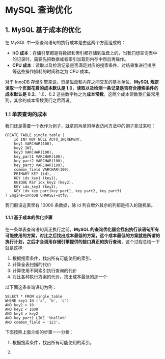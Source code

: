 #  MySQL 查询优化

## 1. MySQL 基于成本的优化

在 MySQL 中一条查询语句的执行成本是由这两个方面组成的：

* **I/O 成本**：存储引擎都是将数据和索引都存储到磁盘上的，当我们想查询表中的记录时，需要先把数据或者索引加载到内存中然后再操作。
* **CPU 成本**：读取以及检测记录是否满足对应的搜索条件、对结果集进行排序等这些操作损耗的时间称之为 CPU 成本。

对于 InnoDB 存储引擎来说，页是磁盘和内存之间交互的基本单位，**MySQL 规定读取一个页面花费的成本默认是 1.0**，**读取以及检测一条记录是否符合搜索条件的成本默认是 0.2**。1.0、0.2 这些数字称之为**成本常数**，这两个成本常数我们最常用到，其余的成本常数我们之后再说。

### 1.1 单表查询的成本

我们还是需要一个表作为例子，就拿前两章的单表访问方法中的例子拿过来吧：

```mysql
CREATE TABLE single_table (
    id INT NOT NULL AUTO_INCREMENT,
    key1 VARCHAR(100),
    key2 INT,
    key3 VARCHAR(100),
    key_part1 VARCHAR(100),
    key_part2 VARCHAR(100),
    key_part3 VARCHAR(100),
    common_field VARCHAR(100),
    PRIMARY KEY (id),
    KEY idx_key1 (key1),
    UNIQUE KEY idx_key2 (key2),
    KEY idx_key3 (key3),
    KEY idx_key_part(key_part1, key_part2, key_part3)
) Engine=InnoDB CHARSET=utf8;
```

我们假设这表里有 10000 条数据，除 id 列自增外其余的列都是插入的随机值。

#### 1.1.1 基于成本的优化步骤

在一条单表查询语句真正执行之前，**MySQL 的查询优化器会找出执行该语句所有可能使用的方案，对比之后找出成本最低的方案，这个成本最低的方案就是所谓的执行计划，之后才会调用存储引擎提供的接口真正的执行查询**，这个过程总结一下就是这样:

1. 根据搜索条件，找出所有可能使用的索引、
2. 计算全表扫描的代价
3. 计算使用不同索引执行查询的代价
4. 对比各种执行方案的代价，找出成本最低的那一个

以下面这条查询语句为例：

```mysql
SELECT * FROM single_table 
WHERE key1 IN ('a', 'b', 'c') 
AND key2 > 10 
AND key2 < 1000 
AND key3 > key2 
AND key_part1 LIKE '%hello%' 
AND common_field = '123';
```

下面按照上面介绍的步骤一一分析：

1. 根据搜索条件，找出所有可能使用的索引。

   

2. 